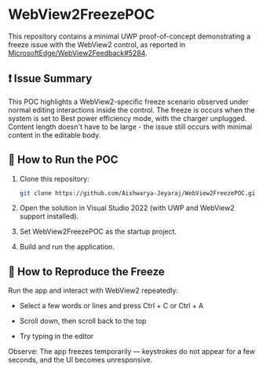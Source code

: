 # WebView2FreezePOC

This repository contains a minimal UWP proof-of-concept demonstrating a freeze issue with the WebView2 control, as reported in [MicrosoftEdge/WebView2Feedback#5284](https://github.com/MicrosoftEdge/WebView2Feedback/issues/5284).

## ❗ Issue Summary

This POC highlights a WebView2-specific freeze scenario observed under normal editing interactions inside the control. The freeze is occurs when the system is set to Best power efficiency mode, with the charger unplugged. Content length doesn't have to be large - the issue still occurs with minimal content in the editable body.


## 🚀 How to Run the POC

1. Clone this repository:
   ```bash
   git clone https://github.com/Aishwarya-Jeyaraj/WebView2FreezePOC.git
   
2. Open the solution in Visual Studio 2022 (with UWP and WebView2 support installed).

3. Set WebView2FreezePOC as the startup project.

4. Build and run the application.


## 🧪 How to Reproduce the Freeze

Run the app and interact with WebView2 repeatedly:

 - Select a few words or lines and press Ctrl + C or Ctrl + A

 - Scroll down, then scroll back to the top

 - Try typing in the editor

Observe: The app freezes temporarily — keystrokes do not appear for a few seconds, and the UI becomes unresponsive.

